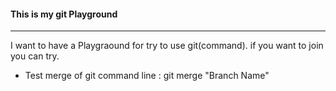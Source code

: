 #### This is my git Playground
------------
I want to have a Playgraound for try to use git(command).
if you want to join you can try.

- Test merge of git command line : git merge "Branch Name"

